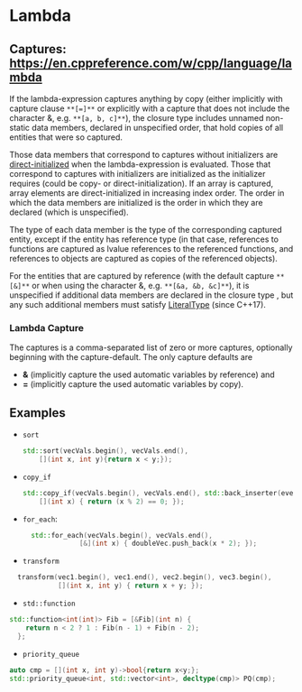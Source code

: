 # Lambda

## Captures: https://en.cppreference.com/w/cpp/language/lambda

If the lambda-expression captures anything by copy (either implicitly with capture clause `**[=]**` or explicitly with a
capture that does not include the character &, e.g. `**[a, b, c]**`), the closure type includes unnamed non-static data
members, declared in unspecified order, that hold copies of all entities that were so captured.

Those data members that correspond to captures without initializers are
[direct-initialized](https://en.cppreference.com/w/cpp/language/direct_initialization "cpp/language/direct initialization")
when the lambda-expression is evaluated. Those that correspond to captures with initializers are initialized as the
initializer requires (could be copy- or direct-initialization). If an array is captured, array elements are
direct-initialized in increasing index order. The order in which the data members are initialized is the order in which
they are declared (which is unspecified).

The type of each data member is the type of the corresponding captured entity, except if the entity has reference type
(in that case, references to functions are captured as lvalue references to the referenced functions, and references to
objects are captured as copies of the referenced objects).

For the entities that are captured by reference (with the default capture `**[&]**` or when using the character &, e.g.
`**[&a, &b, &c]**`), it is unspecified if additional data members are declared in the closure type , but any such
additional members must satisfy
[LiteralType](https://en.cppreference.com/w/cpp/named_req/LiteralType "cpp/named req/LiteralType") (since C++17).

### Lambda Capture

The captures is a comma-separated list of zero or more captures, optionally beginning with the capture-default. The only
capture defaults are

- **&** (implicitly capture the used automatic variables by reference) and
- **=** (implicitly capture the used automatic variables by copy).

## Examples

- `sort`

  ```cpp
  std::sort(vecVals.begin(), vecVals.end(),
      [](int x, int y){return x < y;});
  ```

- `copy_if`

  ```cpp
  std::copy_if(vecVals.begin(), vecVals.end(), std::back_inserter(evenVecVals),
      [](int x) { return (x % 2) == 0; });
  ```

- `for_each`:

  ```cpp
    std::for_each(vecVals.begin(), vecVals.end(),
                [&](int x) { doubleVec.push_back(x * 2); });
  ```

- `transform`

```cpp
  transform(vec1.begin(), vec1.end(), vec2.begin(), vec3.begin(),
            [](int x, int y) { return x + y; });
```

- `std::function`

```cpp
std::function<int(int)> Fib = [&Fib](int n) {
    return n < 2 ? 1 : Fib(n - 1) + Fib(n - 2);
  };
```

- `priority_queue`

```cpp
auto cmp = [](int x, int y)->bool{return x<y;};
std::priority_queue<int, std::vector<int>, decltype(cmp)> PQ(cmp);
```

